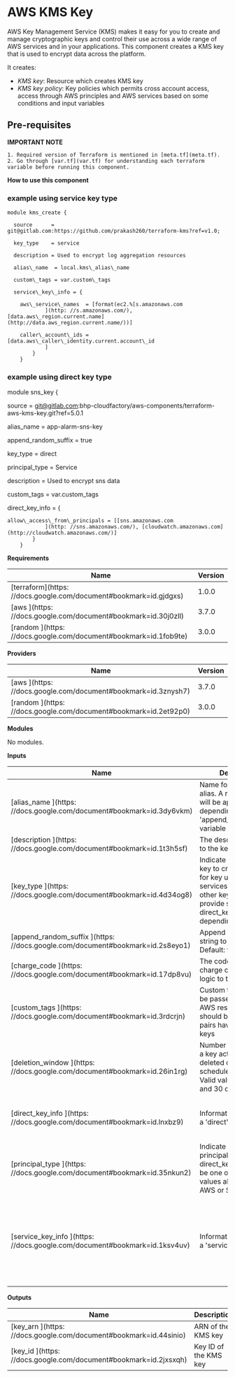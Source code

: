 # AWS KMS Key

AWS Key Management Service (KMS) makes it easy for you to create and manage cryptographic keys and control their use across a wide range of AWS services and in your applications. This component creates a KMS key that is used to encrypt data across the platform.

It creates:

- _KMS key_: Resource which creates KMS key
- _KMS key policy_: Key policies which permits cross account access, access through AWS principles and AWS services based on some conditions and input variables

## Pre-requisites

**IMPORTANT NOTE**

    1. Required version of Terraform is mentioned in [meta.tf](meta.tf).
    2. Go through [var.tf](var.tf) for understanding each terraform variable before running this component.


**How to use this component**


### example using service key type
```
module kms_create {

  source      = git@gitlab.com:https://github.com/prakash260/terraform-kms?ref=v1.0;

  key_type    = service

  description = Used to encrypt log aggregation resources

  alias\_name  = local.kms\_alias\_name

  custom\_tags = var.custom\_tags

  service\_key\_info = {

    aws\_service\_names  = [format(ec2.%[s.amazonaws.com
            ](http: //s.amazonaws.com/), [data.aws\_region.current.name](http://data.aws_region.current.name/))]

    caller\_account\_ids = [data.aws\_caller\_identity.current.account\_id
            ]
        }
    }
```
### example using direct key type

module sns\_key {

  source = git@gitlab.com:bhp-cloudfactory/aws-components/terraform-aws-kms-key.git?ref=5.0.1

  alias\_name           = app-alarm-sns-key

  append\_random\_suffix = true

  key\_type             = direct

  principal\_type       = Service

  description          = Used to encrypt sns data

  custom\_tags          = var.custom\_tags

  direct\_key\_info = {

    allow\_access\_from\_principals = [[sns.amazonaws.com
                ](http: //sns.amazonaws.com/), [cloudwatch.amazonaws.com](http://cloudwatch.amazonaws.com/)]
            }
        }

**Requirements**

| **Name** | **Version** |
| --- | --- |
| [terraform](https: //docs.google.com/document#bookmark=id.gjdgxs)  |  1.0.0 |
| [aws ](https: //docs.google.com/document#bookmark=id.30j0zll)  |  3.7.0 |
| [random ](https: //docs.google.com/document#bookmark=id.1fob9te)  |  3.0.0 |

**Providers**

| **Name** | **Version** |
| --- | --- |
| [aws ](https: //docs.google.com/document#bookmark=id.3znysh7)  |  3.7.0 |
| [random ](https: //docs.google.com/document#bookmark=id.2et92p0)  |  3.0.0 |

**Modules**

No modules.

**Inputs**

| **Name** | **Description** | **Type** | **Default** | **Required** |
| --- | --- | --- | --- | --- |
| [alias\_name ](https: //docs.google.com/document#bookmark=id.3dy6vkm)  | Name for the kms key alias. A random string will be appended depending on the &#39;append\_random\_suffix&#39; variable | string | n/a | yes |
| [description ](https: //docs.google.com/document#bookmark=id.1t3h5sf)  | The description to give to the key | string | n/a | yes |
| [key\_type ](https: //docs.google.com/document#bookmark=id.4d34og8)  | Indicate which kind of key to create: &#39;service&#39; for key used by services; &#39;direct&#39; for other keys. Must provide service\_key or direct\_key maps depending on the type | string | n/a | yes |
| [append\_random\_suffix ](https: //docs.google.com/document#bookmark=id.2s8eyo1)  | Append a random string to the alias name. Default: true (yes) | bool | true | no |
| [charge\_code ](https: //docs.google.com/document#bookmark=id.17dp8vu)  | The code for applying charge code billing logic to the resources | string |  | no |
| [custom\_tags ](https: //docs.google.com/document#bookmark=id.3rdcrjn)  | Custom tags which can be passed on to the AWS resources. They should be key value pairs having distinct keys | map(any) | {} | no |
| [deletion\_window ](https: //docs.google.com/document#bookmark=id.26in1rg)  | Number of days before a key actually gets deleted once it&#39;s been scheduled for deletion. Valid value between 7 and 30 days | number | 30 | no |
| [direct\_key\_info ](https: //docs.google.com/document#bookmark=id.lnxbz9)  | Information required for a &#39;direct&#39; key | object({ # List of principals to allow for cryptographic use of key. allow\_access\_from\_principals = list(string) }) | { allow\_access\_from\_principals: [] } | no |
| [principal\_type ](https: //docs.google.com/document#bookmark=id.35nkun2)  | Indicate which type of principal to use in direct\_key\_info: Must be one of the valid values allowed, Eg. AWS or Service | string | AWS | no |
| [service\_key\_info ](https: //docs.google.com/document#bookmark=id.1ksv4uv)  | Information required for a &#39;service&#39; key | object({ # List of AWS service names for the kms:ViaService policy condition aws\_service\_names = list(string) # List of caller account IDs for the kms:CallerAccount policy condition caller\_account\_ids = list(string) }) | { aws\_service\_names: [], caller\_account\_ids: [] } | no |

**Outputs**

| **Name** | **Description** |
| --- | --- |
| [key\_arn ](https: //docs.google.com/document#bookmark=id.44sinio)  | ARN of the KMS key |
| [key\_id ](https: //docs.google.com/document#bookmark=id.2jxsxqh)  | Key ID of the KMS key |